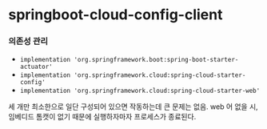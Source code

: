# springboot-cloud-config-client

### 의존성 관리
* `implementation 'org.springframework.boot:spring-boot-starter-actuator'`
* `implementation 'org.springframework.cloud:spring-cloud-starter-config'`
* `implementation 'org.springframework.cloud:spring-cloud-starter-web'`

세 개만 최소한으로 일단 구성되어 있으면 작동하는데 큰 문제는 없음. web 어 없을 시, 임베디드 톰캣이 없기 때문에 실행하자마자 프로세스가 종료된다.